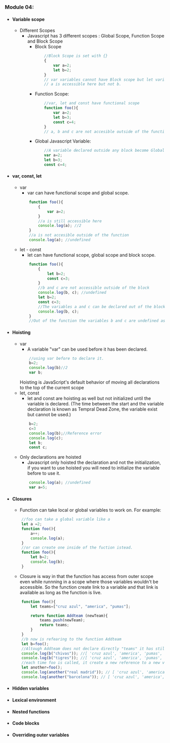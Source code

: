 ### Module 04:
- #### Variable scope
    - Different Scopes
        - Javascript has 3 different scopes : Global Scope, Function Scope and Block Scope
            - Block Scope
                ```js
                    //Block Scope is set with {}
                    {
                        var a=2;
                        let b=2;
                    }
                    // var variables cannot have Block scope but let variables can.
                    // a is accessible here but not b.
            - Function Scope:
                ```js
                    //var, let and const have functional scope
                    function foo(){
                        var a=2;
                        let b=3;
                        const c=4;
                    }
                    // a, b and c are not accesible outside of the function
                ```
            - Global Javascript Variable:
                ```js
                    //A variable declared outside any block become Global
                    var a=2;
                    let b=3;
                    const c=4;
                ```
- #### var, const, let
    - var
        - var can have functional scope and global scope.
        ```js
            function foo(){
                {
                    var a=2;
                }
                //a is still accessible here
                console.log(a); //2
            }
            //a is not accesible outside of the function
            console.log(a); //undefined
    - let - const
        - let can have functional scope, global scope and block scope.
        ```js
            function foo(){
                {
                    let b=2;
                    const c=3;
                }
                //b and c are not accessible outside of the block
                console.log(b, c); //undefined
                let b=2;
                const c=3;
                //The variables a and c can be declared out of the block
                console.log(b, c); 
            }
            //Out of the function the variables b and c are undefined as well.
        ```
- #### Hoisting
    - var
        - A variable "var" can be used before it has been declared.
        ```js
            //using var before to declare it.
            b=2;
            console.log(b)//2
            var b;
        ```
        Hoisting is JavaScript's default behavior of moving all declarations to the top of the current scope
    - let, const
        - let and const are hoisting as well but not initialized until the variable is declared. (The time between the start and the variable declaration is known as Tempral Dead Zone, the variable exist but cannot be used.)
        ```js
            b=2;
            c=3
            console.log(b);//Reference error
            console.log(c);
            let b;
            const c;
        ```
    - Only declarations are hoisted
        - Javascript only hoisted the declaration and not the initialization, if you want to use hoisted you will need to initialize the variable before to use it.
        ```js
            console.log(a); //undefined
            var a=5;
        ```

- #### Closures
    - Function can take local or global variables to work on. For example:
    ```js
        //foo can take a global variable like a
        let a =2;
        function foo(){
            a++;
            console.log(a);
        }
        //or can create one inside of the fuction istead.
        function foo(){
            let b=2;
            console.log(b);
        }
    ```
    - Closure is way in that the function has access from outer scope even while runnning in a scope where those variables wouldn't be accessible. So the function create link to a variable and that link is available as long as the function is live.

    ```js
        function foo(){
            let teams=["cruz azul", "america", "pumas"];

            return function Addteam (newTeam){
                teams.push(newTeam);
                return teams;
            }
        }
        //b now is refearing to the function Addteam
        let b=foo();
        //Altough Addteam does not declare directly "teams" it has still access into it
        console.log(b("chivas")); //[ 'cruz azul', 'america', 'pumas', 'chivas' ]
        console.log(b("tigres")); //[ 'cruz azul', 'america', 'pumas', 'chivas', 'tigres' ]
        //each time foo is called, it create a new reference to a new variable "teams"
        let another=foo();
        console.log(another("real madrid")); // [ 'cruz azul', 'america', 'pumas', 'real madrid' ]
        console.log(another("barcelona")); // [ 'cruz azul', 'america', 'pumas', 'real madrid', 'barcelona' ]
- #### Hidden variables
- #### Lexical environment
- #### Nested functions
- #### Code blocks
- #### Overriding outer variables

